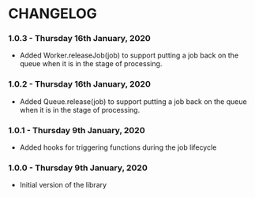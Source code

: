 # CHANGELOG

### 1.0.3 - Thursday 16th January, 2020

-   Added Worker.releaseJob(job) to support putting a job back on the queue when it is in the stage of processing.

### 1.0.2 - Thursday 16th January, 2020

-   Added Queue.release(job) to support putting a job back on the queue when it is in the stage of processing.

### 1.0.1 - Thursday 9th January, 2020

-   Added hooks for triggering functions during the job lifecycle

### 1.0.0 - Thursday 9th January, 2020

-   Initial version of the library
